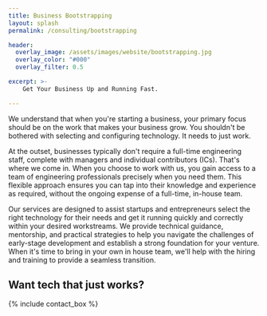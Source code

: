 ```yaml
---
title: Business Bootstrapping
layout: splash
permalink: /consulting/bootstrapping

header:
  overlay_image: /assets/images/website/bootstrapping.jpg
  overlay_color: "#000"
  overlay_filter: 0.5

excerpt: >-
    Get Your Business Up and Running Fast.

---
```


We understand that when you're starting a business, your primary focus should be on the work that makes your business grow. You shouldn't be bothered with selecting and configuring technology. It needs to just work.

At the outset, businesses typically don't require a full-time engineering staff, complete with managers and individual contributors (ICs). That's where we come in. When you choose to work with us, you gain access to a team of engineering professionals precisely when you need them. This flexible approach ensures you can tap into their knowledge and experience as required, without the ongoing expense of a full-time, in-house team. 

Our services are designed to assist startups and entrepreneurs select the right technology for their needs and get it running quickly and correctly within your desired workstreams. We provide technical guidance, mentorship, and practical strategies to help you navigate the challenges of early-stage development and establish a strong foundation for your venture. When it's time to bring in your own in house team, we'll help with the hiring and training to provide a seamless transition. 

## Want tech that just works?

{% include contact_box %}
